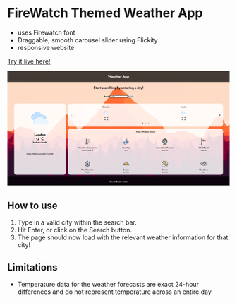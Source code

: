 # FireWatch Themed Weather App
- uses Firewatch font
- Draggable, smooth carousel slider using Flickity
- responsive website


[Try it live here!](https://chucklebuckle11.github.io/weather-app/)

![Screenshot of page](docs/img/screenshot.png)


## How to use
1. Type in a valid city within the search bar.
2. Hit Enter, or click on the Search button.
3. The page should now load with the relevant weather information for that city!

## Limitations
- Temperature data for the weather forecasts are exact 24-hour differences and do not represent temperature across an entire day

